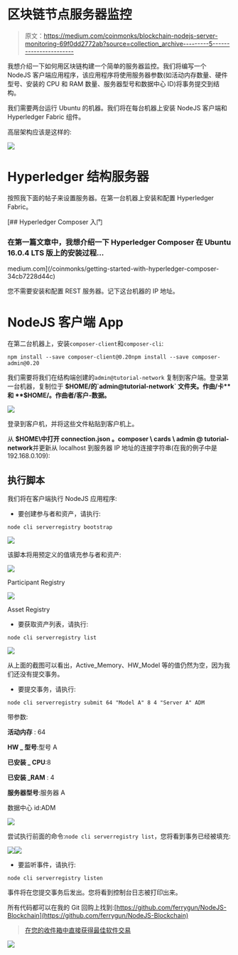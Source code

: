 # 区块链节点服务器监控

> 原文：<https://medium.com/coinmonks/blockchain-nodejs-server-monitoring-69f0dd2772ab?source=collection_archive---------5----------------------->

我想介绍一下如何用区块链构建一个简单的服务器监控。我们将编写一个 NodeJS 客户端应用程序，该应用程序将使用服务器参数(如活动内存数量、硬件型号、安装的 CPU 和 RAM 数量、服务器型号和数据中心 ID)将事务提交到结构。

我们需要两台运行 Ubuntu 的机器。我们将在每台机器上安装 NodeJS 客户端和 Hyperledger Fabric 组件。

高层架构应该是这样的:

![](img/acebfcede5635519079f455e7f31493b.png)

# **Hyperledger 结构服务器**

按照我下面的帖子来设置服务器。在第一台机器上安装和配置 Hyperledger Fabric。

[](/coinmonks/getting-started-with-hyperledger-composer-34cb7228d44c) [## Hyperledger Composer 入门

### 在第一篇文章中，我想介绍一下 Hyperledger Composer 在 Ubuntu 16.0.4 LTS 版上的安装过程…

medium.com](/coinmonks/getting-started-with-hyperledger-composer-34cb7228d44c) 

您不需要安装和配置 REST 服务器。记下这台机器的 IP 地址。

# **NodeJS 客户端 App**

在第二台机器上，安装`composer-client`和`composer-cli`:

```
npm install --save composer-client@0.20npm install --save composer-admin@0.20
```

我们需要将我们在结构端创建的`admin@tutorial-network` 复制到客户端。登录第一台机器，复制位于 **$HOME/的`admin@tutorial-network` 文件夹。作曲/卡**和 **$HOME/。作曲者/客户-数据。**

![](img/1c29db1c8012af83469a228e7699d628.png)

登录到客户机，并将这些文件粘贴到客户机上。

从 **$HOME\中打开 **connection.json** 。composer \ cards \ admin @ tutorial-network**并更新从 localhost 到服务器 IP 地址的连接字符串(在我的例子中是 192.168.0.109):

## 执行脚本

我们将在客户端执行 NodeJS 应用程序:

*   要创建参与者和资产，请执行:

```
node cli serverregistry bootstrap
```

![](img/44f05cb3002f866adb6aacb922573c7f.png)

该脚本将用预定义的值填充参与者和资产:

![](img/05373b1dbdda78438867b6bcfa6d1a24.png)

Participant Registry

![](img/a1d0a6bc1e025377654d0e80bdf64d9e.png)

Asset Registry

*   要获取资产列表，请执行:

```
node cli serverregistry list
```

![](img/80b764dc6c2f85e8752a9bf06449650c.png)

从上面的截图可以看出，Active_Memory、HW_Model 等的值仍然为空，因为我们还没有提交事务。

*   要提交事务，请执行:

```
node cli serverregistry submit 64 "Model A" 8 4 "Server A" ADM
```

带参数:

**活动内存** : 64

**HW _ 型号**:型号 A

**已安装 _ CPU**:8

**已安装 _RAM** : 4

**服务器型号**:服务器 A

数据中心 id:ADM

![](img/e9e66aec17f8eaaa8443df3d7b87d9d8.png)

尝试执行前面的命令:`node cli serverregistry list`，您将看到事务已经被填充:

![](img/2fd7edf57a910a8b453480cae262cb1d.png)![](img/286ae306af9803b1d44fd5ba0bb040e6.png)

*   要监听事件，请执行:

```
node cli serverregistry listen
```

事件将在您提交事务后发出。您将看到控制台日志被打印出来。

所有代码都可以在我的 Git 回购上找到:[https://github.com/ferrygun/NodeJS-Blockchain](https://github.com/ferrygun/NodeJS-Blockchain)

> [在您的收件箱中直接获得最佳软件交易](https://coincodecap.com/?utm_source=coinmonks)

[![](img/7c0b3dfdcbfea594cc0ae7d4f9bf6fcb.png)](https://coincodecap.com/?utm_source=coinmonks)